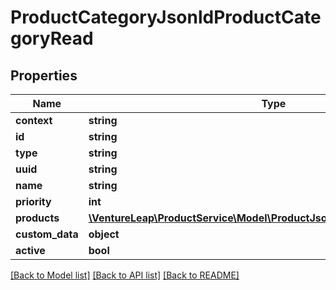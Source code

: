 # ProductCategoryJsonldProductCategoryRead

## Properties
Name | Type | Description | Notes
------------ | ------------- | ------------- | -------------
**context** | **string** |  | [optional] 
**id** | **string** |  | [optional] 
**type** | **string** |  | [optional] 
**uuid** | **string** |  | [optional] 
**name** | **string** |  | 
**priority** | **int** |  | [optional] 
**products** | [**\VentureLeap\ProductService\Model\ProductJsonldProductCategoryRead[]**](ProductJsonldProductCategoryRead.md) |  | [optional] 
**custom_data** | **object** |  | [optional] 
**active** | **bool** |  | [optional] 

[[Back to Model list]](../../README.md#documentation-for-models) [[Back to API list]](../../README.md#documentation-for-api-endpoints) [[Back to README]](../../README.md)


